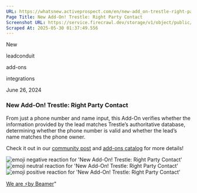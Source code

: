 ```yaml
---
URL: https://whatsnew.activeprospect.com/en/new-add_on-trestle-right-party-contact-4ujn1OJj
Page Title: New Add-On! Trestle: Right Party Contact
Screenshot URL: https://service.firecrawl.dev/storage/v1/object/public/media/screenshot-78961dfc-a705-47ce-9e4d-e0921cb8135c.png
Scraped At: 2025-05-30 01:37:49.556
---
```

New






leadconduit





add-ons





integrations



June 26, 2024

### New Add-On! Trestle: Right Party Contact

From just a phone number and name input, this Add-On verifies whether the information provided by the lead matches Trestle’s authoritative database, determining whether the phone number is valid and whether the lead’s name matches the phone owner.

Check it out in our [community post](https://community.activeprospect.com/posts/5428247) and [add-ons catalog](https://activeprospect.com/leadconduit/add-on-services/trestle/right_party_contact/) for more details!

![emoji negative reaction for 'New Add-On! Trestle: Right Party Contact'](https://app.getbeamer.com/images/emojiNeg.svg)![emoji neutral reaction for 'New Add-On! Trestle: Right Party Contact'](https://app.getbeamer.com/images/emojiNeut.svg)![emoji positive reaction for 'New Add-On! Trestle: Right Party Contact'](https://app.getbeamer.com/images/emojiPos.svg)

[We are ⚡by Beamer](https://www.getbeamer.com/?ref=watermark_MErKJCnu12412_public&company=ActiveProspect&watermarkRef=powered&utm_term=MErKJCnu12412&utm_content=ActiveProspect&utm_source=standalone&utm_medium=footer&utm_campaign=powered)"

